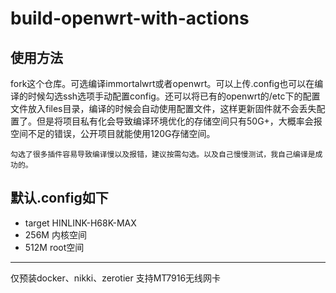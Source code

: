 # build-openwrt-with-actions

## 使用方法

fork这个仓库。可选编译immortalwrt或者openwrt。可以上传.config也可以在编译的时候勾选ssh选项手动配置config。还可以将已有的openwrt的/etc下的配置文件放入files目录，编译的时候会自动使用配置文件，这样更新固件就不会丢失配置了。但是将项目私有化会导致编译环境优化的存储空间只有50G+，大概率会报空间不足的错误，公开项目就能使用120G存储空间。

    勾选了很多插件容易导致编译慢以及报错，建议按需勾选。以及自己慢慢测试，我自己编译是成功的。

## 默认.config如下

- target HINLINK-H68K-MAX
- 256M 内核空间
- 512M root空间
  
-------------------------------

仅预装docker、nikki、zerotier
支持MT7916无线网卡
